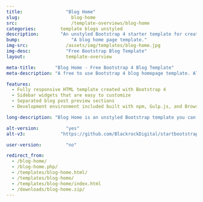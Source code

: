 ```yaml
---
title:			      "Blog Home"
slug:			        blog-home
src:			        /template-overviews/blog-home
categories:		    template blogs unstyled
description:	    "An unstyled Bootstrap 4 starter template for creating blog homepages."
bump:			        "A blog home page template."
img-src:		      /assets/img/templates/blog-home.jpg
img-desc:		      "Free Bootstrap Blog Template"
layout:			      template-overview

meta-title:       "Blog Home - Free Bootstrap 4 Blog Template"
meta-description: "A free to use Bootstrap 4 blog homepage template. All Start Bootstrap templates are free to use and open source."

features:
  - Fully responsive HTML template created with Bootstrap 4
  - Sidebar widgets that are easy to customize
  - Separated blog post preview sections
  - Development environment included built with npm, Gulp.js, and Browsersync

long-description: "Blog Home is an unstyled Bootstrap template you can use to quickly create a home page for a Bootstrap based blog website."

alt-version:		  "yes"
alt-v3:		        "https://github.com/BlackrockDigital/startbootstrap-blog-home/archive/v3.3.7.zip"

user-version:		  "no"

redirect_from:
  - /blog-home/
  - /blog-home.php/
  - /templates/blog-home.html/
  - /templates/blog-home/
  - /templates/blog-home/index.html
  - /downloads/blog-home.zip/
---
```

